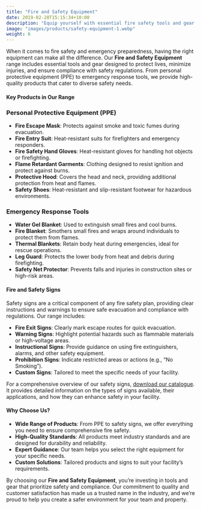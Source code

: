 ```yaml
---
title: "Fire and Safety Equipment"
date: 2019-02-28T15:15:34+10:00
description: "Equip yourself with essential fire safety tools and gear. From PPE to safety signs, our high-quality products ensure compliance and protection in emergencies."
image: "images/products/safety-equipment-1.webp"
weight: 6
---
```




When it comes to fire safety and emergency preparedness, having the right equipment can make all the difference. Our **Fire and Safety Equipment** range includes essential tools and gear designed to protect lives, minimize injuries, and ensure compliance with safety regulations. From personal protective equipment (PPE) to emergency response tools, we provide high-quality products that cater to diverse safety needs.

#### **Key Products in Our Range**
### Personal Protective Equipment (PPE)
  - **Fire Escape Mask**: Protects against smoke and toxic fumes during evacuation.
  - **Fire Entry Suit**: Heat-resistant suits for firefighters and emergency responders.
  - **Fire Safety Hand Gloves**: Heat-resistant gloves for handling hot objects or firefighting.
  - **Flame Retardant Garments**: Clothing designed to resist ignition and protect against burns.
  - **Protective Hood**: Covers the head and neck, providing additional protection from heat and flames.
  - **Safety Shoes**: Heat-resistant and slip-resistant footwear for hazardous environments.

### Emergency Response Tools
  - **Water Gel Blanket**: Used to extinguish small fires and cool burns.
  - **Fire Blanket**: Smothers small fires and wraps around individuals to protect them from flames.
  - **Thermal Blankets**: Retain body heat during emergencies, ideal for rescue operations.
  - **Leg Guard**: Protects the lower body from heat and debris during firefighting.
  - **Safety Net Protector**: Prevents falls and injuries in construction sites or high-risk areas.

#### **Fire and Safety Signs**
Safety signs are a critical component of any fire safety plan, providing clear instructions and warnings to ensure safe evacuation and compliance with regulations. Our range includes:
- **Fire Exit Signs**: Clearly mark escape routes for quick evacuation.
- **Warning Signs**: Highlight potential hazards such as flammable materials or high-voltage areas.
- **Instructional Signs**: Provide guidance on using fire extinguishers, alarms, and other safety equipment.
- **Prohibition Signs**: Indicate restricted areas or actions (e.g., “No Smoking”).
- **Custom Signs**: Tailored to meet the specific needs of your facility.

<p>For a comprehensive overview of our safety signs, <a href="https://rawcdn.githack.com/Sisyphus-Consulting/gsp-fire/e88d3b347ad7a14702c250d714b969ae9e61cee4/assets/GSP_Safety_Sign_Catalogue_compressed.pdf" target="_blank">download our catalogue</a>. It provides detailed information on the types of signs available, their applications, and how they can enhance safety in your facility.</p>

#### **Why Choose Us?**
- **Wide Range of Products**: From PPE to safety signs, we offer everything you need to ensure comprehensive fire safety.
- **High-Quality Standards**: All products meet industry standards and are designed for durability and reliability.
- **Expert Guidance**: Our team helps you select the right equipment for your specific needs.
- **Custom Solutions**: Tailored products and signs to suit your facility’s requirements.

By choosing our **Fire and Safety Equipment**, you’re investing in tools and gear that prioritize safety and compliance. Our commitment to quality and customer satisfaction has made us a trusted name in the industry, and we’re proud to help you create a safer environment for your team and property.
